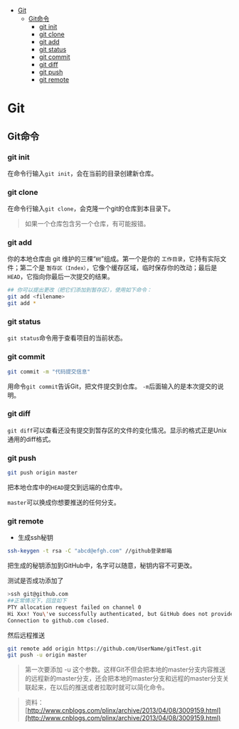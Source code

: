 <!-- toc orderedList:0 depthFrom:1 depthTo:6 -->

* [Git](#git)
    * [Git命令](#git命令)
        * [git init](#git-init)
        * [git clone](#git-clone)
        * [git add](#git-add)
        * [git status](#git-status)
        * [git commit](#git-commit)
        * [git diff](#git-diff)
        * [git push](#git-push)
        * [git remote](#git-remote)

<!-- tocstop -->

# Git

## Git命令

### git init

在命令行输入`git init`，会在当前的目录创建新仓库。

### git clone

在命令行输入`git clone`，会克隆一个git的仓库到本目录下。

>如果一个仓库包含另一个仓库，有可能报错。

### git add

你的本地仓库由 git 维护的三棵“`树`”组成。第一个是你的 `工作目录`，它持有实际文件；第二个是 `暂存区（Index）`，它像个缓存区域，临时保存你的改动；最后是 `HEAD`，它指向你最后一次提交的结果。

```bash
## 你可以提出更改（把它们添加到暂存区），使用如下命令：
git add <filename>
git add *
```

### git status

`git status`命令用于查看项目的当前状态。

### git commit

```bash
git commit -m "代码提交信息"
```
用命令`git commit`告诉Git，把文件提交到仓库。
`-m`后面输入的是本次提交的说明。

### git diff

`git diff`可以查看还没有提交到暂存区的文件的变化情况。显示的格式正是Unix通用的diff格式。

### git push

```bash
git push origin master
```
把本地仓库中的`HEAD`提交到远端的仓库中。

`master`可以换成你想要推送的任何分支。

### git remote

 - 生成ssh秘钥

```bash
ssh-keygen -t rsa -C "abcd@efgh.com" //github登录邮箱
```

把生成的秘钥添加到GitHub中，名字可以随意，秘钥内容不可更改。

测试是否成功添加了

```bash
>ssh git@github.com
##正常情况下，回显如下
PTY allocation request failed on channel 0
Hi Xxx! You\'ve successfully authenticated, but GitHub does not provide shell access.
Connection to github.com closed.
```

然后远程推送

```bash
git remote add origin https://github.com/UserName/gitTest.git
git push -u origin master
```

>第一次要添加 -u 这个参数。这样Git不但会把本地的master分支内容推送的远程新的master分支，还会把本地的master分支和远程的master分支关联起来，在以后的推送或者拉取时就可以简化命令。

>资料：[http://www.cnblogs.com/plinx/archive/2013/04/08/3009159.html](http://www.cnblogs.com/plinx/archive/2013/04/08/3009159.html)
